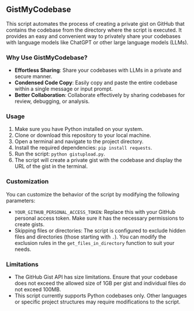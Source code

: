 ## GistMyCodebase

This script automates the process of creating a private gist on GitHub that contains the codebase from the directory where the script is executed. It provides an easy and convenient way to privately share your codebases with language models like ChatGPT or other large language models (LLMs).

### Why Use GistMyCodebase?

- **Effortless Sharing**: Share your codebases with LLMs in a private and secure manner.
- **Condensed Code Copy**: Easily copy and paste the entire codebase within a single message or input prompt.
- **Better Collaboration**: Collaborate effectively by sharing codebases for review, debugging, or analysis.

### Usage

1. Make sure you have Python installed on your system.
2. Clone or download this repository to your local machine.
3. Open a terminal and navigate to the project directory.
4. Install the required dependencies: `pip install requests`.
5. Run the script: `python gistupload.py`.
6. The script will create a private gist with the codebase and display the URL of the gist in the terminal.

### Customization

You can customize the behavior of the script by modifying the following parameters:

- `YOUR_GITHUB_PERSONAL_ACCESS_TOKEN`: Replace this with your GitHub personal access token. Make sure it has the necessary permissions to create gists.
- Skipping files or directories: The script is configured to exclude hidden files and directories (those starting with `.`). You can modify the exclusion rules in the `get_files_in_directory` function to suit your needs.

### Limitations

- The GitHub Gist API has size limitations. Ensure that your codebase does not exceed the allowed size of 1GB per gist and individual files do not exceed 100MB.
- This script currently supports Python codebases only. Other languages or specific project structures may require modifications to the script.
